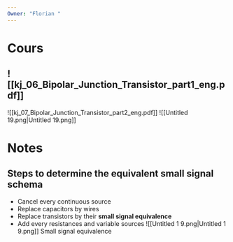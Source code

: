 ```yaml
---
Owner: "Florian "
---
```

# Cours
![[kj_06_Bipolar_Junction_Transistor_part1_eng.pdf]]
---
![[kj_07_Bipolar_Junction_Transistor_part2_eng.pdf]]
![[Untitled 19.png|Untitled 19.png]]
# Notes
## Steps to determine the equivalent small signal schema
- Cancel every continuous source
- Replace capacitors by wires
- Replace transistors by their **small signal equivalence**
- Add every resistances and variable sources
![[Untitled 1 9.png|Untitled 1 9.png]]
Small signal equivalence